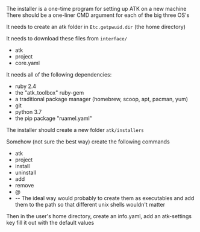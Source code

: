 The installer is a one-time program for setting up ATK on a new machine
There should be a one-liner CMD argument for each of the big three OS's


It needs to create an atk folder in `Etc.getpwuid.dir` (the home directory)

It needs to download these files from `interface/`
- atk
- project
- core.yaml

It needs all of the following dependencies:
- ruby 2.4
- the "atk_toolbox" ruby-gem
- a traditional package manager (homebrew, scoop, apt, pacman, yum)
- git
- python 3.7
- the pip package "ruamel.yaml"

The installer should create a new folder `atk/installers`

Somehow (not sure the best way) create the following commands
- atk
- project
- install
- uninstall
- add
- remove
- @
- \--
The ideal way would probably to create them as executables and add them to the path so that different unix shells wouldn't matter


Then in the user's home directory, create an info.yaml, add an atk-settings key
fill it out with the default values

